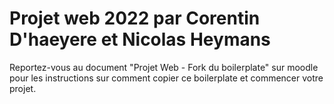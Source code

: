 # Projet web 2022 par Corentin D'haeyere et Nicolas Heymans

Reportez-vous au document "Projet Web - Fork du boilerplate" sur moodle pour les instructions sur comment copier ce boilerplate et commencer votre projet.
